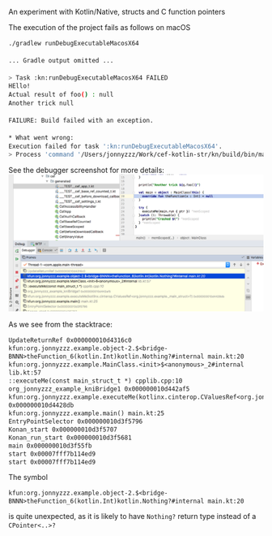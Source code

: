 An experiment with Kotlin/Native, structs and C function pointers


The execution of the project fails as follows on macOS

```bash
./gradlew runDebugExecutableMacosX64

... Gradle output omitted ...

> Task :kn:runDebugExecutableMacosX64 FAILED
HEllo! 
Actual result of foo() : null
Another trick null

FAILURE: Build failed with an exception.

* What went wrong:
Execution failed for task ':kn:runDebugExecutableMacosX64'.
> Process 'command '/Users/jonnyzzz/Work/cef-kotlin-str/kn/build/bin/macosX64/debugExecutable/kn.kexe'' finished with non-zero exit value 139
```

See the debugger screenshot for more details:
![](debugger-screenshot.png)

As we see from the stacktrace: 
```cassandraql
UpdateReturnRef 0x000000010d4316c0
kfun:org.jonnyzzz.example.object-2.$<bridge-BNNN>theFunction_6(kotlin.Int)kotlin.Nothing?#internal main.kt:20
kfun:org.jonnyzzz.example.MainClass.<init>$<anonymous>_2#internal lib.kt:57
::executeMe(const main_struct_t *) cpplib.cpp:10
org_jonnyzzz_example_kniBridge1 0x000000010d442af5
kfun:org.jonnyzzz.example.executeMe(kotlinx.cinterop.CValuesRef<org.jonnyzzz.example._main_struct>?) 0x000000010d4428db
kfun:org.jonnyzzz.example.main() main.kt:25
EntryPointSelector 0x000000010d3f5796
Konan_start 0x000000010d3f5707
Konan_run_start 0x000000010d3f5681
main 0x000000010d3f55fb
start 0x00007fff7b114ed9
start 0x00007fff7b114ed9
```

The symbol
```
kfun:org.jonnyzzz.example.object-2.$<bridge-BNNN>theFunction_6(kotlin.Int)kotlin.Nothing?#internal main.kt:20
``` 
is quite unexpected, as it is likely to have `Nothing?` return type instead of a `CPointer<..>?`

